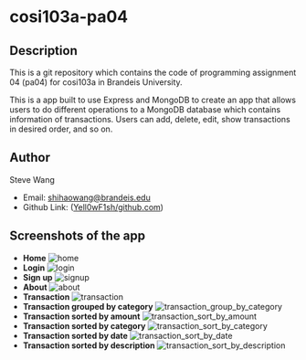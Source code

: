 # cosi103a-pa04

## Description
This is a git repository which contains the code of programming assignment 04 (pa04) for cosi103a in Brandeis University.

This is a app built to use Express and MongoDB to create an app that allows users to do different operations to a MongoDB database which contains information of transactions. Users can add,
delete, edit, show transactions in desired order, and so on.

## Author

Steve Wang
- Email: shihaowang@brandeis.edu
- Github Link: ([Yell0wF1sh/github.com](https://github.com/Yell0wF1sh))

## Screenshots of the app

- **Home** ![home](/src/img/home.JPG)
- **Login** ![login](/src/img/login.JPG)
- **Sign up** ![signup](/src/img/signup.JPG)
- **About** ![about](/src/img/about.JPG)
- **Transaction** ![transaction](/src/img/transaction.JPG)
- **Transaction grouped by category** ![transaction_group_by_category](/src/img/transaction_group_by_category.JPG)
- **Transaction sorted by amount** ![transaction_sort_by_amount](/src/img/transaction_sort_by_amount.JPG)
- **Transaction sorted by category** ![transaction_sort_by_category](/src/img/transaction_sort_by_category.JPG)
- **Transaction sorted by date** ![transaction_sort_by_date](/src/img/transaction_sort_by_date.JPG)
- **Transaction sorted by description** ![transaction_sort_by_description](/src/img/transaction_sort_by_description.JPG)